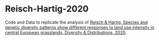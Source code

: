 # Reisch-Hartig-2020

Code and Data to replicate the analysis of [Reisch & Hartig, Species and genetic diversity patterns show different responses to land use intensity in central European grasslands, Diversity & Distributions, 2020](https://onlinelibrary.wiley.com/doi/full/10.1111/ddi.13199). 


